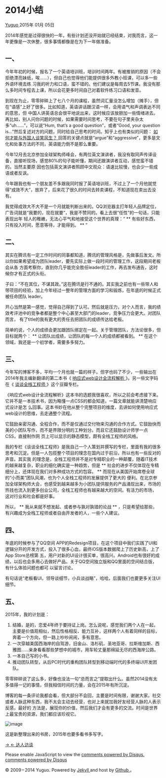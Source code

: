 #  2014小结

[ Yuguo ](http://yuguo.us) 2015年 01月 05日

​2014年感觉是过得很快的一年，有些计划还没开始就已经结束，对我而言，这一年更像是一次休整，很多事情都像是在为下一年做准备。

##  一、

今年年初的时候，报名了一个英语培训班，培训时间两年。有被推销的原因（不会拒绝漂亮妹纸，唉……），但自己也觉得他们能提供很多外教小班课，可以多一些外语环境去练
习我的听力和口语，蛮不错的。他们建议是每周去5节课。我没有那么多时间专程去上课，所以会花更多时间自己对着软件练习口语和发音。

到现在为止，零零碎碎上了七八个月的课程，虽然词汇量没怎么增加（摊手），但在“语感”上好了很多。比如知道，英语讲话跟汉语一样，会用语气和声调表达不同的意思，但
中国人讲英语总会很平地说出来，这时候应该放胆加一些情绪进去。再比如，别人问你问题的时候，如果需要时间思考，不要在句子里夹杂太多“uh……”，可以说“Hum,
that’s a good question”，或者“Good, your question
is…”然后复述对方的问题，同时给自己思考的时间。知乎上也有类似的问题： [ 如何才能与外国人谈笑风生？
](http://www.zhihu.com/question/27084201)
回答的关键点就是“argue”和“aggressive”，更多是文化和处事方法的不同，英语能力倒不是那么重要。

今年12月去北京参加全球架构师峰会，有两位英文演讲者，我没有取同声传译设备，直接听现场，感觉80%的句子能听懂，期间还跟演讲者互动，感觉蛮不错的。当然主要原
因也包括英文演讲者照顾中文观众：语速比较慢，也会少一些成语或者反讽。

今年跟我也有一个朋友差不多跟我同时报了英语培训班，不过上了一个月他就觉得“成效不大”，放弃了，后来花了很久的时间去转卖课程，不知道现在卖出去没有。

我觉得成效大不大不是一个月就能判断出来的。QQ浏览器主打年轻人品牌定位，广告词就是“我要的，现在就要”，我是不赞同的。看上去很“任性”的一句话，只能表现出年
轻人的稚嫩，无法心平气和地接受这个世界的真理：“ ** 有些好东西，只有投入时间，愿意等待，才能得到。 ** ”

##  二、

其实在腾讯有一定工作时间的同事都知道，腾讯的管理风格是，先做事后发文。所以你如果希望成为团队leader，要先实际上做一段时间的管理工作，这段期间老板会从各
方面考察你，直到你几乎能完全胜任leader的工作，再去发布通告，这时候你才有正式的头衔。

子曰：“不在其位，不谋其政。”这在腾讯是行不通的。其实我之前也有一些带人和带项目的经验，加上今年经过一整年的管理方面的学习和锻炼，在年底的时候正式被任命团队
leader。

开心当然是第一感觉，觉得自己得到了认可。然后就是压力，对个人而言，我的绩效考评池中的竞争者都是整个中心甚至大部门的leader，竞争压力会更大。对团队而言，
有了title的我有更大的责任去把团队的成绩传达给老板。

简单的说，个人的成绩会更加跟团队绑定在一起。关于管理团队，方法论很多，但目标就两个： ** 让团队出成绩，让团队的每一个人的成绩都被看到。 **
在这个领域，我还是一个初学者，需要多多努力。

##  三、

今年写的博客不多，平均一个月也就一篇的样子。但字也码了不少，一些输出在2014年我主编新翻译的第二本书《 [ 响应式web设计全流程解析
](http://book.douban.com/subject/26241601/) 》。另一些文字码在《 [ 谈谈全栈工程师
](http://read.douban.com/column/226077/) 》这个豆瓣专栏。

《响应式web设计全流程解析》这本书的选题我很喜欢，所以之前会考虑接下来。它并不是一本技术书，因为略懂一点CSS的都会知道，一篇文章就能讲清楚响应式设计是怎
么回事。这本书妙在他从整个完整项目的维度，去讲如何使用响应式web设计的思维，去走通整个流程。

它鼓励亲密沟通、全程合作，而不是仅通过交付物来沟通的合作方式。它鼓励快而美的小团队写作，而不是界限分明的工种划分。而且它还鼓励设计师学一点CSS，直接制作网
页上可以显示的静态模型，颇有全栈工程师的风格。

我的专栏《谈谈全栈工程师》是我自己一个人策划并撰写的专栏，里面有我的很多思考和沉淀。但是一人包揽整个项目的理念在国内过于前沿，所以也有一些反对的声音。其实我
的理念是，全栈工程师并不是对专精职业的一种颠覆，随着IT技术的越来越复杂，职业的细化确实是一种趋势，但是 **
社会的进步不仅体现在专精细分上，还体现在我们对多种成功方式的包容。 ** 而现在从美国开始席卷全球的“小而美”团队风潮，也为个人全栈工程师的发展提供了更大的
便利。在北京参加全球架构师大会，也感受到越来越多为小团队提供服务的产品涌现出来，市场的热钱也流入到更多创业公司，全栈工程师也有越来越大的空间。有活力的市场，
这对行业和社会都是好事。

所以， ** 我从来就不想发起、或者参与孰对孰错的论战 ** ，只是希望给那些，有兴趣成为全栈工程师或者自由开发者的人，一些个人建议。

##  四、

年底的时候参与了QQ空间
APP的Redesign项目，在这个项目中我们实践了UI和逻辑分开的开发方式，投入了很多心血，最终iOS版本数据爬上了历史新高，上了App Store总榜第
五，用户对新的UI设计很买单，很高兴。Android也有很好的成绩，以后也会多用心去做好产品。关于QQ空间独立版和QQ里面的空间结合版，有什么体验问题也都可
以留言讨论。

有句话说“老板看UI，领导谈细节，小兵谈战略”，哈哈，后面我们也要更多关注UI细节。

##  五、

2015年，我的计划是：

  1. 结婚，是的，恋爱4年终于要持证上岗。怎么说呢，感觉我们两个人在一起，主要是价值观相似，然后性格相反、能力互补，这样两个人有着同样的目标，奔着一个方向，但一路上吵吵闹闹，多有意思。 
  2. 一次穿越美国西海岸的自驾游，旧金山、洛杉矶、圣地亚哥、拉斯维加斯、西雅图……亲身看看那些梦想中的城市，用车轮丈量那绵延无尽的西海岸公路。 
  3. 一本自己写的小书。 
  4. 推动团队转型，从后PC时代的重构团队转型到移动端时代的多终端UI开发团队。 

零零碎碎说了这么多，好像也没法一句“总而言之”提取出什么。虽然2014没有太多值得一记的事情，但我相信时间的力量，会在2015年有所沉淀。

博客的每一条评论我都会看，但大部分不会回，主要是时间有限，谢谢大家。社交或者人脉这种东西，我不太会主动去经营，也对上来就加我好友经营人脉的人表示反感，最好的
方法是，展现你的价值，然后我们才会有更多的交流。时间是世界上最宝贵的资源，我们都应该珍视它。

![image](/files/2015/01/house.jpg)

这是新整理出来的书房，2015年也要多看书多写字。

[ → ]() [ ← 达人访谈 ](/weblog/interview/)

Please enable JavaScript to view the [ comments powered by Disqus.
](http://disqus.com/?ref_noscript) [ comments powered by  Disqus
](http://disqus.com)

© 2009 – 2014 Yuguo. Powered by [ Jekyll ](https://github.com/mojombo/jekyll)
and host by [ Github ](https://github.com/yuguo) 。

